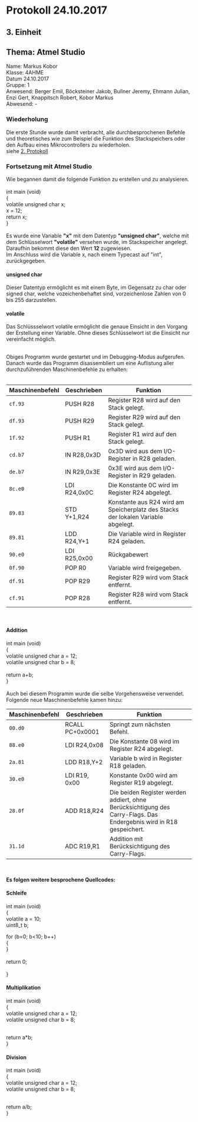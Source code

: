 # Protokoll 24.10.2017

## 3. Einheit
## Thema: Atmel Studio

Name: Markus Kobor  <br>
Klasse: 4AHME  <br>
Datum 24.10.2017  <br>
Gruppe: 1  <br>
Anwesend: Berger Emil, Böcksteiner Jakob, Bullner Jeremy, Ehmann Julian, Enzi Gert, Knappitsch Robert, Kobor Markus  <br>
Abwesend: -  <br>

### Wiederholung

Die erste Stunde wurde damit verbracht, alle durchbesprochenen Befehle und theoretisches wie zum Beispiel die Funktion des Stackspeichers oder den Aufbau eines Mikrocontrollers zu wiederholen. <br>
siehe [2. Protokoll](https://github.com/HTLMechatronics/m14-la1-sx/edit/kobmam14/kobmam14/Protokoll_17.10.2017.md)

### Fortsetzung mit Atmel Studio

Wie begannen damit die folgende Funktion zu erstellen und zu analysieren. <br> <br>
int main (void) <br>
{ <br>
   volatile unsigned char x; <br>
   x = 12; <br>
   return x; <br>
} <br> <br>
Es wurde eine Variable **"x"** mit dem Datentyp **"unsigned char"**, welche mit dem Schlüsselwort **"volatile"** versehen wurde, im Stackspeicher angelegt. <br>
Daraufhin bekommt diese den Wert **12** zugewiesen. <br>
Im Anschluss wird die Variable x, nach einem Typecast auf "int", zurückgegeben.

#### unsigned char

Dieser Datentyp ermöglicht es mit einem Byte, im Gegensatz zu char oder signed char, welche vozeichenbehaftet sind, vorzeichenlose Zahlen von 0 bis 255 darzustellen.

#### volatile

Das Schlüssselwort volatile ermöglicht die genaue Einsicht in den Vorgang der Erstellung einer Variable. Ohne dieses Schlüsselwort ist die Einsicht nur vereinfacht möglich.

<br>
Obiges Programm wurde gestartet und im Debugging-Modus aufgerufen.
Danach wurde das Programm disassembliert um eine Auflistung aller durchzuführenden Maschinenbefehle zu erhalten:
<br> <br>

Maschinenbefehl | Geschrieben | Funktion
--------------- | --------- | ---------
`cf.93` | PUSH R28 | Register R28 wird auf den Stack gelegt.
`df.93` | PUSH R29 | Register R29 wird auf den Stack gelegt.
`1f.92` | PUSH R1 | Register R1 wird auf den Stack gelegt.
`cd.b7` | IN R28,0x3D | 0x3D wird aus dem I/O-Register in R28 geladen.
`de.b7` | IN R29,0x3E | 0x3E wird aus dem I/O-Register in R29 geladen.
`8c.e0` | LDI R24,0x0C | Die Konstante 0C wird im Register R24 abgelegt.
`89.83` | STD Y+1,R24 | Konstante aus R24 wird am Speicherplatz des Stacks der lokalen Variable abgelegt.
`89.81` | LDD R24,Y+1 | Die Variable wird in Register R24 geladen.
`90.e0` | LDI R25,0x00 | Rückgabewert
`0f.90` | POP R0 | Variable wird freigegeben.
`df.91` | POP R29 | Register R29 wird vom Stack entfernt.
`cf.91` | POP R28 | Register R28 wird vom Stack entfernt.

<br>

#### Addition

int main (void) <br>
{ <br>
   volatile unsigned char a = 12; <br>
   volatile unsigned char b = 8; <br> <br>
   return a+b; <br>
} <br> <br>
Auch bei diesem Programm wurde die selbe Vorgehensweise verwendet. <br>
Folgende neue Maschinenbefehle kamen hinzu:
<br>

Maschinenbefehl | Geschrieben | Funktion
--------------- | --------- | ---------
`00.d0` | RCALL PC+0x0001 | Springt zum nächsten Befehl.
`88.e0` | LDI R24,0x08 | Die Konstante 08 wird im Register R24 abgelegt.
`2a.81` | LDD R18,Y+2 | Variable b wird in Register R18 geladen.
`30.e0` | LDI R19, 0x00 | Konstante 0x00 wird am Register R19 abgelegt.
`28.0f` | ADD R18,R24 | Die beiden Register werden addiert, ohne Berücksichtigung des Carry-Flags. Das Endergebnis wird in R18 gespeichert.
`31.1d` | ADC R19,R1 | Addition mit Berücksichtigung des Carry-Flags.

<br>

**Es folgen weitere besprochene  Quellcodes:**

#### Schleife  

int main (void)   <br>
{   <br>
   volatile a = 10;  <br> 
   uint8_t b;   <br>

   for (b=0; b<10; b++)   <br>
   {   <br>
   }   <br> <br>
   return 0; <br>  
}
	
#### Multiplikation  

int main (void) <br>
{   <br>
   volatile unsigned char a = 12;   <br>
   volatile unsigned char b = 8;   <br> <br>
	  
   return a*b;  <br> 
}  

#### Division  

int main (void)   <br>
{  <br> 
volatile unsigned char a = 12;   <br>
volatile unsigned char b = 8;   <br> <br>
	
return a/b;  <br> 
}  
